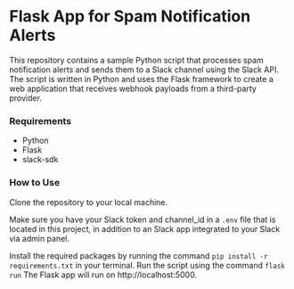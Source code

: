 # Flask App for Spam Notification Alerts
This repository contains a sample Python script that processes spam notification alerts and sends them to a Slack channel using the Slack API. The script is written in Python and uses the Flask framework to create a web application that receives webhook payloads from a third-party provider.

### Requirements
- Python
- Flask
- slack-sdk

### How to Use
Clone the repository to your local machine.

Make sure you have your Slack token and channel_id in a `.env` file that is located in this project, in addition to an Slack app
integrated to your Slack via admin panel.

Install the required packages by running the command `pip install -r requirements.txt` in your terminal.
Run the script using the command `flask run`
The Flask app will run on http://localhost:5000.
